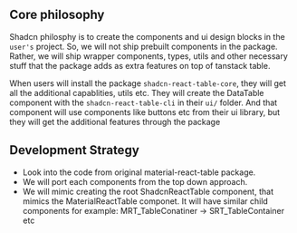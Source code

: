 ## Core philosophy
Shadcn philosphy is to create the components and ui design blocks in the `user's` project. So, we will not ship prebuilt components in the package. Rather, we will ship wrapper components, types, utils and other necessary stuff that the package adds as extra features on top of tanstack table.

When users will install the package `shadcn-react-table-core`, they will get all the additional capablities, utils etc. They will create the DataTable component with the `shadcn-react-table-cli` in their `ui/` folder. And that component will use components like buttons etc from their ui library, but they will get the additional features through the package

## Development Strategy
- Look into the code from original material-react-table package.
- We will port each components from the top down approach.
- We will mimic creating the root ShadcnReactTable component, that mimics the MaterialReactTable componet. It will have similar child components for example: MRT_TableConatiner -> SRT_TableContainer etc